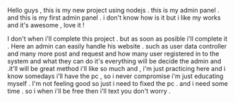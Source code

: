 Hello guys , this is my new project using nodejs .
this is my admin panel . and this is my first admin panel .
i don't know how is it but i like my works and it's awesome , love it !

I don't when i'll complete this project . but as soon as posible i'll complete it . 
Here an admin can easily handle his website . such as user data controller and many more post and request and how many
user registered in to the system and what they can do it's everything  will be decide the admin and .it'll will be great
method i'll like so much and , i'm just practicing here and i know somedays i'll have the pc , so i never compromise i'm
just educating myself .
I'm not feeling good so just i need to fixed the pc . and i need some time . so i when i'll be free then i'll text you
don't worry .
